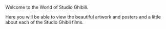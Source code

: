 Welcome to the World of Studio Ghibili.

Here you will be able to view the beautiful artwork and posters and a little about each of the Studio Ghibli films.